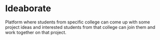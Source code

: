 # Ideaborate
Platform where students from specific college can come up with some project ideas and interested students from that college can join them and work together on that project.
